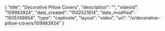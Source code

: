 {
    "title": "Decorative Pillow Covers",
    "description": "",
    "videoid": "109983924",
    "date_created": "1502521614",
    "date_modified": "1505749854",
    "type": "captivate",
    "layout": "video",
    "url": "\/v\/decorative-pillow-covers\/109983924"
}